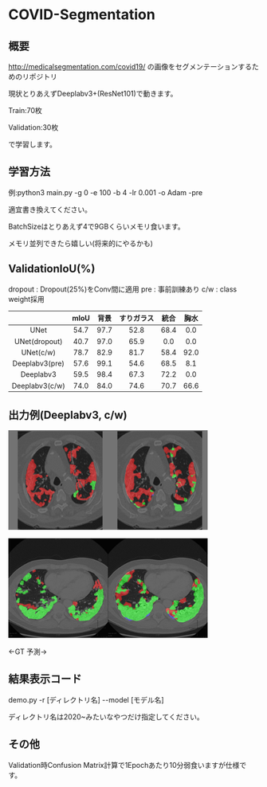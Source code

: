 # COVID-Segmentation
## 概要
<http://medicalsegmentation.com/covid19/> の画像をセグメンテーションするためのリポジトリ

現状とりあえずDeeplabv3+(ResNet101)で動きます。

Train:70枚

Validation:30枚

で学習します。

## 学習方法
例:python3 main.py -g 0 -e 100 -b 4 -lr 0.001 -o Adam -pre

適宜書き換えてください。

BatchSizeはとりあえず4で9GBくらいメモリ食います。

メモリ並列できたら嬉しい(将来的にやるかも)

## ValidationIoU(%)

dropout : Dropout(25%)をConv間に適用
pre     : 事前訓練あり
c/w     : class weight採用

|                | mIoU | 背景 | すりガラス | 統合 | 胸水 |
|:--------------:|:----:|:----:|:----------:|:----:|:----:|
| UNet           | 54.7 | 97.7 |    52.8    | 68.4 |  0.0 |
| UNet(dropout)  | 40.7 | 97.0 |    65.9    |  0.0 |  0.0 |
| UNet(c/w)      | 78.7 | 82.9 |    81.7    | 58.4 | 92.0 |
| Deeplabv3(pre) | 57.6 | 99.1 |    54.6    | 68.5 |  8.1 |
| Deeplabv3      | 59.5 | 98.4 |    67.3    | 72.2 |  0.0 |
| Deeplabv3(c/w) | 74.0 | 84.0 |    74.6    | 70.7 | 66.6 |

## 出力例(Deeplabv3, c/w)

<img src="https://github.com/nope-pepepe/COVID-Segmentation/blob/master/images/gt_001.jpg?raw=true" alt="gt1" title="gt1" width="200" height="200"><img src="https://github.com/nope-pepepe/COVID-Segmentation/blob/develop/images/pred_001.jpg?raw=true" alt="pred1" title="pred1" width="200" height="200"><br>

<img src="https://github.com/nope-pepepe/COVID-Segmentation/blob/master/images/gt_002.jpg?raw=true" alt="gt2" title="gt2" width="200" height="200"><img src="https://github.com/nope-pepepe/COVID-Segmentation/blob/develop/images/pred_002.jpg?raw=true" alt="pred2" title="pred2" width="200" height="200">

←GT  予測→
## 結果表示コード
demo.py -r [ディレクトリ名] --model [モデル名]

ディレクトリ名は2020~みたいなやつだけ指定してください。

## その他
Validation時Confusion Matrix計算で1Epochあたり10分弱食いますが仕様です。
